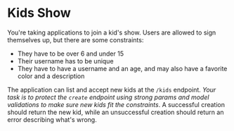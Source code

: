 # Kids Show

You're taking applications to join a kid's show. Users are allowed to sign themselves up, but there are some constraints:

* They have to be over 6 and under 15
* Their username has to be unique
* They have to have a username and an age, and may also have a favorite color and a description

The application can list and accept new kids at the `/kids` endpoint. *Your task is to protect the `create` endpoint using strong params and model validations to make sure new kids fit the constraints*. A successful creation should return the new kid, while an unsuccessful creation should return an error describing what's wrong.
